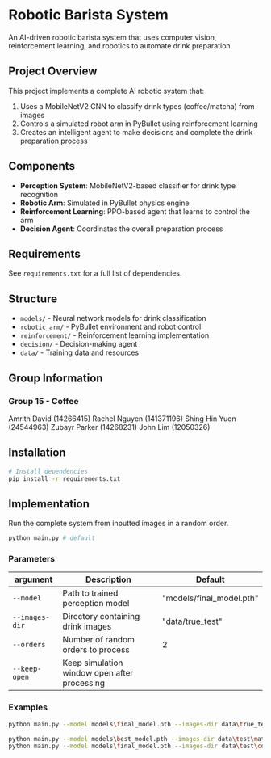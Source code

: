# Robotic Barista System

An AI-driven robotic barista system that uses computer vision, reinforcement learning, and robotics to automate drink preparation.

## Project Overview

This project implements a complete AI robotic system that:
1. Uses a MobileNetV2 CNN to classify drink types (coffee/matcha) from images
2. Controls a simulated robot arm in PyBullet using reinforcement learning
3. Creates an intelligent agent to make decisions and complete the drink preparation process

## Components

- **Perception System**: MobileNetV2-based classifier for drink type recognition
- **Robotic Arm**: Simulated in PyBullet physics engine
- **Reinforcement Learning**: PPO-based agent that learns to control the arm
- **Decision Agent**: Coordinates the overall preparation process

## Requirements

See `requirements.txt` for a full list of dependencies.

## Structure

- `models/` - Neural network models for drink classification
- `robotic_arm/` - PyBullet environment and robot control
- `reinforcement/` - Reinforcement learning implementation
- `decision/` - Decision-making agent
- `data/` - Training data and resources

## Group Information
### Group 15 - Coffee
Amrith David (14266415)
Rachel Nguyen (141371196)
Shing Hin Yuen (24544963)
Zubayr Parker (14268231)
John Lim (12050326)

## Installation

```bash
# Install dependencies
pip install -r requirements.txt
```

## Implementation

Run the complete system from inputted images in a random order.

```bash
python main.py # default
```

### Parameters

| argument | Description | Default |
| ----- | ----- | ----- |
| `--model` | Path to trained perception model | "models/final_model.pth" |
| `--images-dir` | Directory containing drink images | "data/true_test" |
| `--orders` | Number of random orders to process | 2 |
| `--keep-open` | Keep simulation window open after processing | |

### Examples

```bash
python main.py --model models\final_model.pth --images-dir data\true_test --orders 2 --keep-open

python main.py --model models\best_model.pth --images-dir data\test\matcha --orders 3
python main.py --model models\final_model.pth --images-dir data\test\coffee --orders 4
```

